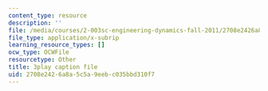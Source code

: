 ```yaml
---
content_type: resource
description: ''
file: /media/courses/2-003sc-engineering-dynamics-fall-2011/2708e2426a8a5c5a9eebc035bbd310f7_pYZMNOuRwk0.vtt
file_type: application/x-subrip
learning_resource_types: []
ocw_type: OCWFile
resourcetype: Other
title: 3play caption file
uid: 2708e242-6a8a-5c5a-9eeb-c035bbd310f7
---
```

